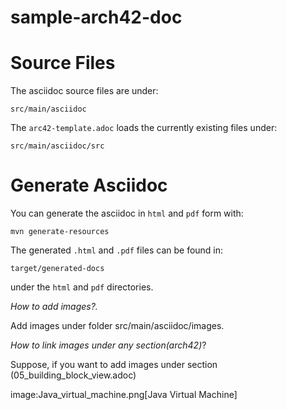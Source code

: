# sample-arch42-doc
# Source Files
The asciidoc source files are under:

    src/main/asciidoc
    
The `arc42-template.adoc` loads the currently existing files under:

    src/main/asciidoc/src

# Generate Asciidoc
You can generate the asciidoc in `html` and `pdf` form with:

    mvn generate-resources
    
The generated `.html` and `.pdf` files can be found in:

    target/generated-docs
    
under the `html` and `pdf` directories.

*How to add images?.*

Add images under folder src/main/asciidoc/images.


*How to link images under any section(arch42)*?

Suppose, if you want to add images under section (05_building_block_view.adoc)


image:Java_virtual_machine.png[Java Virtual Machine]

